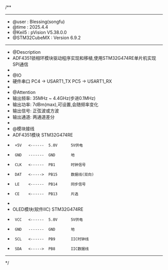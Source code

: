 /**
  ******************************************************************************
  * @user           : Blessing(songfu)
  * @time           : 2025.4.4
  * @Keil5          : pVision V5.38.0.0
  * @STM32CubeMX    : Version 6.9.2
  ******************************************************************************
  * @Description
  * ADF4351锁相环模块驱动程序实现和移植,使用STM32G474RE单片机实现SPI通信
  *
  * @IO
  * 硬件串口            PC4 -> USART1_TX  PC5 -> USART1_RX
  *
  * @Attention
  * 输出频率: 35MHz ~ 4.4GHz(步进0.1MHz)
  * 输出功率: 7dBm(max),可设置,会随频率变化
  * 输出信号: 正弦波或方波
  * 输出通道: 两通道差分
  *
  * @模块接线
  * ADF4351模块        STM32G474RE
  *      +5V   <------  5.0V      5V供电
  *      GND   -------  GND       地
  *      CLK   <------  PB1       时钟信号
  *      DAT   <----->  PB15      数据线(双向)
  *      LE    <------  PB14      同步信号
  *      CE    <------  PB13      片选
  *
  * OLED模块(软件IIC)  STM32G474RE
  *      VCC   <------  5.0V      5V供电
  *      GND   -------  GND       地
  *      SCL   <------  PB9       IIC时钟线
  *      SDA   <----->  PB8       IIC数据线
  ******************************************************************************
  */
